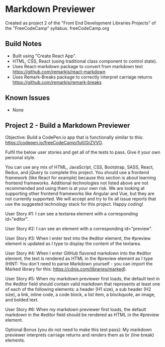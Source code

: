 # Markdown Previewer

Created as project 2 of the "Front End Development Libraries Projects" of the "FreeCodeCamp" syllabus.
freeCodeCamp.org

## Build Notes

- Built using "Create React App".  
- HTML, CSS, React (using traditional class component to control state).
- Uses React-markdown package to convert from markdown text https://github.com/remarkjs/react-markdown
- Uses Remark-Breaks package to correctly interpret carriage returns https://github.com/remarkjs/remark-breaks

## Known Issues

- None

## Project 2 - Build a Markdown Previewer

Objective: Build a CodePen.io app that is functionally similar to this: https://codepen.io/freeCodeCamp/full/GrZVVO.

Fulfil the below user stories and get all of the tests to pass. Give it your own personal style.

You can use any mix of HTML, JavaScript, CSS, Bootstrap, SASS, React, Redux, and jQuery to complete this project. You should use a frontend framework (like React for example) because this section is about learning frontend frameworks. Additional technologies not listed above are not recommended and using them is at your own risk. We are looking at supporting other frontend frameworks like Angular and Vue, but they are not currently supported. We will accept and try to fix all issue reports that use the suggested technology stack for this project. Happy coding!

User Story #1: I can see a textarea element with a corresponding id="editor".

User Story #2: I can see an element with a corresponding id="preview".

User Story #3: When I enter text into the #editor element, the #preview element is updated as I type to display the content of the textarea.

User Story #4: When I enter GitHub flavored markdown into the #editor element, the text is rendered as HTML in the #preview element as I type (HINT: You don't need to parse Markdown yourself - you can import the Marked library for this: https://cdnjs.com/libraries/marked).

User Story #5: When my markdown previewer first loads, the default text in the #editor field should contain valid markdown that represents at least one of each of the following elements: a header (H1 size), a sub header (H2 size), a link, inline code, a code block, a list item, a blockquote, an image, and bolded text.

User Story #6: When my markdown previewer first loads, the default markdown in the #editor field should be rendered as HTML in the #preview element.

Optional Bonus (you do not need to make this test pass): My markdown previewer interprets carriage returns and renders them as br (line break) elements.
